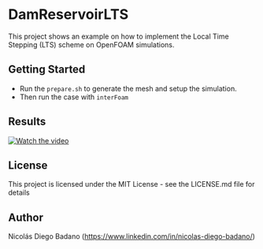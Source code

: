 # DamReservoirLTS

This project shows an example on how to implement the Local Time Stepping (LTS) scheme on OpenFOAM simulations.

## Getting Started

* Run the `prepare.sh` to generate the mesh and setup the simulation.
* Then run the case with `interFoam`

## Results

[![Watch the video](https://img.youtube.com/vi/eLWt7HGpD9g/default.jpg)](https://youtu.be/eLWt7HGpD9g)

## License

This project is licensed under the MIT License - see the LICENSE.md file for details

## Author

Nicolás Diego Badano (https://www.linkedin.com/in/nicolas-diego-badano/)
